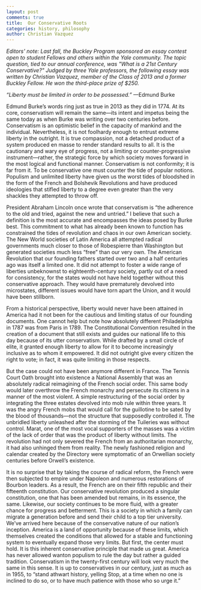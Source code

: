 ```yaml
---
layout: post
comments: true
title:  Our Conservative Roots
categories: history, philosophy
author: Christian Vazquez
---
```

*Editors' note: Last fall, the Buckley Program sponsored an essay contest open to student Fellows and others within the Yale community. The topic question, tied to our annual conference, was "What is a 21st Century Conservative?" Judged by three Yale professors, the following essay was written by Christian Vazquez, member of the Class of 2013 and a former Buckley Fellow. He won the third-place prize of $250.*


*“Liberty must be limited in order to be possessed.”* —Edmund Burke

Edmund Burke’s words ring just as true in 2013 as they did in 1774. At its core, conservatism will remain the same—its intent and impetus being the same today as when Burke was writing over two centuries before. Conservatism is an optimistic belief in the capacity of mankind and the individual. Nevertheless, it is not foolhardy enough to entrust extreme liberty in the outright. It is true compassion, not a detached product of a system produced en masse to render standard results to all. It is the cautionary and wary eye of progress, not a limiting or counter-progressive instrument—rather, the strategic force by which society moves forward in the most logical and functional manner. Conservatism is not conformity; it is far from it. To be conservative one must counter the tide of popular notions. Populism and unlimited liberty have given us the worst tides of bloodshed in the form of the French and Bolshevik Revolutions and have produced ideologies that stifled liberty to a degree even greater than the very shackles they attempted to throw off.

President Abraham Lincoln once wrote that conservatism is “the adherence to the old and tried, against the new and untried.” I believe that such a definition is the most accurate and encompasses the ideas posed by Burke best. This commitment to what has already been known to function has constrained the tides of revolution and chaos in our own American society. The New World societies of Latin America all attempted radical governments much closer to those of Robespierre than Washington but generated societies much less “free” than our very own. The American Revolution that our founding fathers started over two and a half centuries ago was itself a limited one. It did not attempt to foster a wide range of liberties unbeknownst to eighteenth-century society, partly out of a need for consistency, for the states would not have held together without this conservative approach. They would have prematurely devolved into microstates, different issues would have torn apart the Union, and it would have been stillborn. 

From a historical perspective, liberty would never have been attained in America had it not been for the cautious and limiting status of our founding documents. One cannot help but note how absolutely different Philadelphia in 1787 was from Paris in 1789. The Constitutional Convention resulted in the creation of a document that still exists and guides our national life to this day because of its utter conservatism. While drafted by a small circle of elite, it granted enough liberty to allow for it to become increasingly inclusive as to whom it empowered. It did not outright give every citizen the right to vote; in fact, it was quite limiting in those respects.

But the case could not have been anymore different in France. The Tennis Court Oath brought into existence a National Assembly that was an absolutely radical reimagining of the French social order. This same body would later overthrow the French monarchy and persecute its citizens in a manner of the most violent. A simple restructuring of the social order by integrating the three estates devolved into mob rule within three years. It was the angry French mobs that would call for the guillotine to be sated by the blood of thousands—not the structure that supposedly controlled it. The unbridled liberty unleashed after the storming of the Tuileries was without control. Marat, one of the most vocal supporters of the masses was a victim of the lack of order that was the product of liberty without limits. The revolution had not only severed the French from an authoritarian monarchy, it had also unhinged them from reality. The newly fashioned religion and calendar created by the Directory were symptomatic of an Orwellian society centuries before Orwell’s existence.

 It is no surprise that by taking the course of radical reform, the French were then subjected to empire under Napoleon and numerous restorations of Bourbon leaders. As a result, the French are on their fifth republic and their fifteenth constitution. Our conservative revolution produced a singular constitution, one that has been amended but remains, in its essence, the same. Likewise, our society continues to be more fluid, with a greater chance for progress and betterment. This is a society in which a family can migrate a generation before and send their child to a top tier university. We’ve arrived here because of the conservative nature of our nation’s inception. America is a land of opportunity because of these limits, which themselves created the conditions that allowed for a stable and functioning system to eventually expand those very limits. But first, the center must hold. It is this inherent conservative principle that made us great. America has never allowed wanton populism to rule the day but rather a guided tradition. Conservatism in the twenty-first century will look very much the same in this sense. It is up to conservatives in our century, just as much as in 1955, to “stand athwart history, yelling Stop, at a time when no one is inclined to do so, or to have much patience with those who so urge it.”
